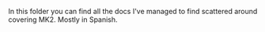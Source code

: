 In this folder you can find all the docs I've managed to find scattered around covering MK2. Mostly in Spanish.